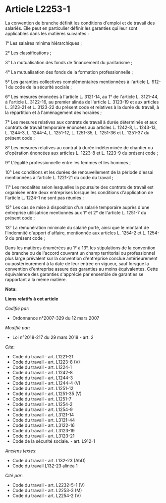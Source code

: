 # Article L2253-1

La convention de branche définit les conditions d'emploi et de travail des salariés. Elle peut en particulier définir les
garanties qui leur sont applicables dans les matières suivantes : 

1° Les salaires minima hiérarchiques ; 

2° Les classifications ; 

3° La mutualisation des fonds de financement du paritarisme ; 

4° La mutualisation des fonds de la formation professionnelle ; 

5° Les garanties collectives complémentaires mentionnées à l'article L. 912-1 du code de la sécurité sociale ; 

6° Les mesures énoncées à l'article L. 3121-14, au 1° de l'article L. 3121-44, à l'article L. 3122-16, au premier alinéa de
l'article L. 3123-19 et aux articles L. 3123-21 et L. 3123-22 du présent code et relatives à la durée du travail, à la
répartition et à l'aménagement des horaires ; 

7° Les mesures relatives aux contrats de travail à durée déterminée et aux contrats de travail temporaire énoncées aux
articles L. 1242-8, L. 1243-13, L. 1244-3, L. 1244-4, L. 1251-12, L. 1251-35, L. 1251-36 et L. 1251-37 du présent code ; 

8° Les mesures relatives au contrat à durée indéterminée de chantier ou d'opération énoncées aux articles L. 1223-8 et L.
1223-9 du présent code ; 

9° L'égalité professionnelle entre les femmes et les hommes ; 

10° Les conditions et les durées de renouvellement de la période d'essai mentionnées à l'article L. 1221-21 du code du
travail ; 

11° Les modalités selon lesquelles la poursuite des contrats de travail est organisée entre deux entreprises lorsque les
conditions d'application de l'article L. 1224-1 ne sont pas réunies ; 

12° Les cas de mise à disposition d'un salarié temporaire auprès d'une entreprise utilisatrice mentionnés aux 1° et 2° de
l'article L. 1251-7 du présent code ; 

13° La rémunération minimale du salarié porté, ainsi que le montant de l'indemnité d'apport d'affaire, mentionnée aux
articles L. 1254-2 et L. 1254-9 du présent code ; 

Dans les matières énumérées au 1° à 13°, les stipulations de la convention de branche ou de l'accord couvrant un champ
territorial ou professionnel plus large prévalent sur la convention d'entreprise conclue antérieurement ou postérieurement à
la date de leur entrée en vigueur, sauf lorsque la convention d'entreprise assure des garanties au moins équivalentes. Cette
équivalence des garanties s'apprécie par ensemble de garanties se rapportant à la même matière.

**Nota:**



**Liens relatifs à cet article**

_Codifié par_:

  - Ordonnance n°2007-329 du 12 mars 2007

_Modifié par_:

  - Loi n°2018-217 du 29 mars 2018 - art. 2

_Cite_:

  - Code du travail - art. L1221-21
  - Code du travail - art. L1223-8 (V)
  - Code du travail - art. L1224-1
  - Code du travail - art. L1242-8
  - Code du travail - art. L1244-3
  - Code du travail - art. L1244-4 (V)
  - Code du travail - art. L1251-12
  - Code du travail - art. L1251-35 (V)
  - Code du travail - art. L1251-7
  - Code du travail - art. L1254-2
  - Code du travail - art. L1254-9
  - Code du travail - art. L3121-14
  - Code du travail - art. L3121-44
  - Code du travail - art. L3122-16
  - Code du travail - art. L3123-19
  - Code du travail - art. L3123-21
  - Code de la sécurité sociale. - art. L912-1

_Anciens textes_:

  - Code du travail - art. L132-23 (AbD)
  - Code du travail L132-23 alinéa 1

_Cité par_:

  - Code du travail - art. L2232-5-1 (V)
  - Code du travail - art. L2253-3 (M)
  - Code du travail - art. L2254-2 (V)
